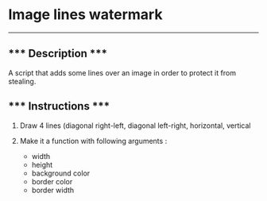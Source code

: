 # Image lines watermark
----------

*** Description ***
-----
A script that adds some lines over an image in order to protect it from stealing.

*** Instructions ***
-----

 1. Draw 4 lines (diagonal right-left, diagonal left-right, horizontal, vertical

 2. Make it a function with following arguments :
 	- width
 	- height
 	- background color
 	- border color
 	- border width
